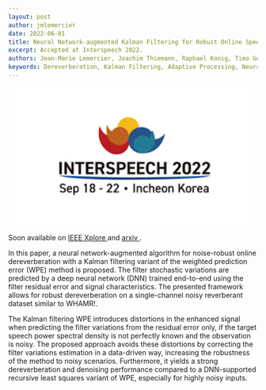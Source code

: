 ```yaml
---
layout: post
author: jmlemercier
date: 2022-06-01
title: Neural Network-augmented Kalman Filtering for Robust Online Speech Dereverberation in Noisy Reverberant Environments
excerpt: Accepted at Interspeech 2022.
authors: Jean-Marie Lemercier, Joachim Thiemann, Raphael Konig, Timo Gerkmann
keywords: Dereverberation, Kalman Filtering, Adaptive Processing, Neural Network, End-to-end Training
---
```


<div class="post-image">
<img src="/assets/interspeech2022/interspeech2022.png" height="280px">
</div>

<div class="links">
<p>
Soon available on <a href="https://ieeexplore.ieee.org/document/XXXXX"> IEEE Xplore </a> and <a href="https://arxiv.org/abs/2204.02741"> arxiv </a>.
</p>
</div>

<div class="abstract">
<p>
In this paper, a neural network-augmented algorithm for noise-robust online dereverberation with a Kalman filtering variant of the weighted prediction error (WPE) method is proposed.
The filter stochastic variations are predicted by a deep neural network (DNN) trained end-to-end using the filter residual error and signal characteristics.
The presented framework allows for robust dereverberation on a single-channel noisy reverberant dataset similar to WHAMR!.</p>
<p> 
The Kalman filtering WPE introduces distortions in the enhanced signal when predicting the filter variations from the residual error only, if the target speech power spectral density is not perfectly known and the observation is noisy.
The proposed approach avoids these distortions by correcting the filter variations estimation in a data-driven way, increasing the robustness of the method to noisy scenarios. 
Furthermore, it yields a strong dereverberation and denoising performance  compared to a DNN-supported recursive least squares variant of WPE, especially for highly noisy inputs.
</p>
</div>